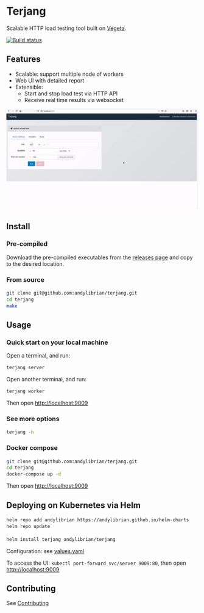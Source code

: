 # Terjang
Scalable HTTP load testing tool built on [Vegeta](https://github.com/tsenart/vegeta).

[![Build status](https://img.shields.io/github/workflow/status/andylibrian/terjang/CI?style=flat)](https://github.com/andylibrian/terjang/actions)


## Features

- Scalable: support multiple node of workers
- Web UI with detailed report
- Extensible:
  - Start and stop load test via HTTP API
  - Receive real time results via websocket

![Demo](docs/demo.gif?raw=true "Demo")

## Install

### Pre-compiled

Download the pre-compiled executables from the [releases page](https://github.com/andylibrian/terjang/releases) and copy to the desired location.

### From source

```bash
git clone git@github.com:andylibrian/terjang.git
cd terjang
make
```

## Usage

### Quick start on your local machine

Open a terminal, and run:

```bash
terjang server
```

Open another terminal, and run:

```bash
terjang worker
```

Then open [http://localhost:9009](http://localhost:9009)

### See more options

```bash
terjang -h
```

### Docker compose

```bash
git clone git@github.com:andylibrian/terjang.git
cd terjang
docker-compose up -d
```

Then open [http://localhost:9009](http://localhost:9009)


## Deploying on Kubernetes via Helm

```bash
helm repo add andylibrian https://andylibrian.github.io/helm-charts
helm repo update

helm install terjang andylibrian/terjang
```

Configuration: see [values.yaml](https://github.com/andylibrian/helm-charts/blob/main/charts/terjang/values.yaml)

To access the UI: `kubectl port-forward svc/server 9009:80`, then open [http://localhost:9009](http://localhost:9009)


## Contributing

See [Contributing](CONTRIBUTING.md)

